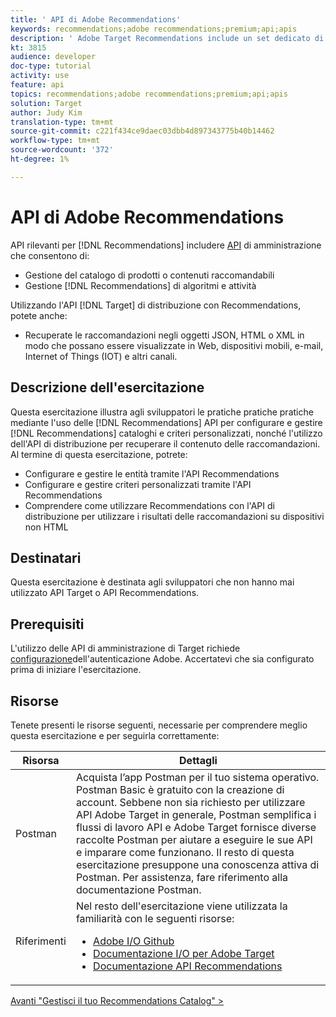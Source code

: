 ```yaml
---
title: ' API di Adobe Recommendations'
keywords: recommendations;adobe recommendations;premium;api;apis
description: ' Adobe Target Recommendations include un set dedicato di API che consentono di gestire il catalogo di prodotti e/o contenuti raccomandabili; gestire gli algoritmi e le campagne di raccomandazione; e distribuite raccomandazioni in oggetti JSON, HTML o XML da visualizzare in Web, dispositivi mobili, e-mail, IOT e altri canali.'
kt: 3815
audience: developer
doc-type: tutorial
activity: use
feature: api
topics: recommendations;adobe recommendations;premium;api;apis
solution: Target
author: Judy Kim
translation-type: tm+mt
source-git-commit: c221f434ce9daec03dbb4d897343775b40b14462
workflow-type: tm+mt
source-wordcount: '372'
ht-degree: 1%

---
```



#  API di Adobe Recommendations

API rilevanti per [!DNL Recommendations] includere [API](https://docs.adobe.com/content/help/en/target/using/apis/api-overview.html) di amministrazione che consentono di:

* Gestione del catalogo di prodotti o contenuti raccomandabili
* Gestione [!DNL Recommendations] di algoritmi e attività

Utilizzando l&#39;API [!DNL Target] di [](https://docs.adobe.com/content/help/en/target/using/apis/api-overview.html) distribuzione con Recommendations, potete anche:

* Recuperate le raccomandazioni negli oggetti JSON, HTML o XML in modo che possano essere visualizzate in Web, dispositivi mobili, e-mail, Internet of Things (IOT) e altri canali.

## Descrizione dell&#39;esercitazione

Questa esercitazione illustra agli sviluppatori le pratiche pratiche pratiche mediante l&#39;uso delle [!DNL Recommendations] API per configurare e gestire [!DNL Recommendations] cataloghi e criteri personalizzati, nonché l&#39;utilizzo dell&#39;API di distribuzione per recuperare il contenuto delle raccomandazioni. Al termine di questa esercitazione, potrete:

* Configurare e gestire le entità tramite l&#39;API Recommendations
* Configurare e gestire criteri personalizzati tramite l&#39;API Recommendations
* Comprendere come utilizzare Recommendations con l&#39;API di distribuzione per utilizzare i risultati delle raccomandazioni su dispositivi non HTML

## Destinatari

Questa esercitazione è destinata agli sviluppatori che non hanno mai utilizzato API Target o API Recommendations.

## Prerequisiti

L&#39;utilizzo delle API di amministrazione di Target richiede [configurazione](../apis/configure-io-target-integration.md)dell&#39;autenticazione Adobe. Accertatevi che sia configurato prima di iniziare l&#39;esercitazione.

## Risorse

Tenete presenti le risorse seguenti, necessarie per comprendere meglio questa esercitazione e per seguirla correttamente:

| Risorsa | Dettagli |
| --- | --- |
| Postman | Acquista l’app [](https://www.postman.com/downloads/) Postman per il tuo sistema operativo. Postman Basic è gratuito con la creazione di account. Sebbene non sia richiesto per utilizzare  API Adobe Target in generale, Postman semplifica i flussi di lavoro API e  Adobe Target fornisce diverse raccolte Postman per aiutare a eseguire le sue API e imparare come funzionano. Il resto di questa esercitazione presuppone una conoscenza attiva di Postman. Per assistenza, fare riferimento alla documentazione [](https://learning.getpostman.com/)Postman. |
| Riferimenti | Nel resto dell&#39;esercitazione viene utilizzata la familiarità con le seguenti risorse:<UL><li>[Adobe I/O Github](https://github.com/adobeio)</li><li>[Documentazione I/O per  Adobe Target](https://developers.adobetarget.com/api/#introduction)</li><li>[Documentazione API Recommendations](https://developers.adobetarget.com/api/recommendations/)</li></ul> |

[Avanti &quot;Gestisci il tuo Recommendations Catalog&quot; >](manage-catalog.md)
